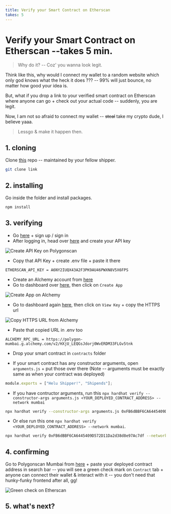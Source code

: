 ```yaml
---
title: Verify your Smart Contract on Etherscan
takes: 5
---
```


# Verify your Smart Contract on Etherscan --takes 5 min.

> Why do it? -- Coz' you wanna look legit.

Think like this, why would I connect my wallet to a random website which only god knows
what the heck it does ??? -- 99% will just bounce, no matter how good your idea is.

But, what if you drop a link to your verified smart contract on Etherscan where anyone can
go + check out your actual code -- suddenly, you are legit.

Now, I am not so afraid to connect my wallet -- <s>steal</s> take my crypto dude, I believe yaaa.

> Lessgo & make it happen then.

## 1. cloning

Clone [this](link) repo -- maintained by your fellow shipper.

```bash
git clone link
```

## 2. installing

Go inside the folder and install packages.

```bash
npm install
```

## 3. verifying

-   Go [here](https://polygonscan.com/) + sign up / sign in
-   After logging in, head over [here](https://polygonscan.com/myapikey) and create your API key

![Create API Key on Polygonscan](https://i.imgur.com/WPkA4fP.png)

-   Copy that API Key + create .env file + paste it there

```
ETHERSCAN_API_KEY = A6NY2IUQX43A2F3PK9AU46PWXN8V5X6FPS
```

-   Create an Alchemy account from [here](https://www.alchemy.com/)
-   Go to dashboard over [here](https://dashboard.alchemy.com/), then click on `Create App`

![Create App on Alchemy](https://i.imgur.com/ZHnZxAb.png)

-   Go to dashboard again [here](https://dashboard.alchemy.com/), then click on `View Key` + copy the HTTPS url

![Copy HTTPS URL from Alchemy](https://i.imgur.com/lB1n0eI.png)

-   Paste that copied URL in .env too

```
ALCHEMY_RPC_URL = https://polygon-mumbai.g.alchemy.com/v2/HXjU_LEQGsJdorj0WvERDM33FLGv5tnk
```

-   Drop your smart contract in `contracts` folder

-   If your smart contract has any constructor arguments, open `arguments.js` + put those
    over there (Note -- arguments must be exactly same as when your contract was deployed)

```js
module.exports = ["Helu Shipper!", "Shipends"];
```

-   If you have contructor arguments, run this `npx hardhat verify --constructor-args arguments.js <YOUR_DEPLOYED_CONTRACT_ADDRESS> --network mumbai`

```bash
npx hardhat verify --constructor-args arguments.js 0xFB6dBBF6CA6445409D572D11Da2d38d8e97Ac7df --network mumbai
```

-   Or else run this one `npx hardhat verify <YOUR_DEPLOYED_CONTRACT_ADDRESS> --network mumbai`.

```bash
npx hardhat verify 0xFB6dBBF6CA6445409D572D11Da2d38d8e97Ac7df --network mumbai
```

## 4. confirming

Go to Polygonscan Mumbai from [here](https://mumbai.polygonscan.com/) + paste your deployed contract address in search bar --
you will see a green check mark on `Contract` tab + anyone can connect their wallet & interact with it -- you don't need
that hunky-funky frontend after all, gg!

![Green check on Etherscan](https://i.imgur.com/zcKN61w.png)

## 5. what's next?
